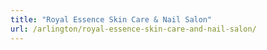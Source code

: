 ```yaml
---
title: "Royal Essence Skin Care & Nail Salon"
url: /arlington/royal-essence-skin-care-and-nail-salon/
---
```

